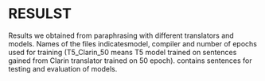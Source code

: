 # RESULST
Results we obtained from paraphrasing with different translators and models. Names of the files indicatesmodel, compiler and number of epochs used for training (T5_Clarin_50 means T5 model trained on sentences gained from Clarin translator trained on 50 epoch).
 contains sentences for testing and evaluation of models.

